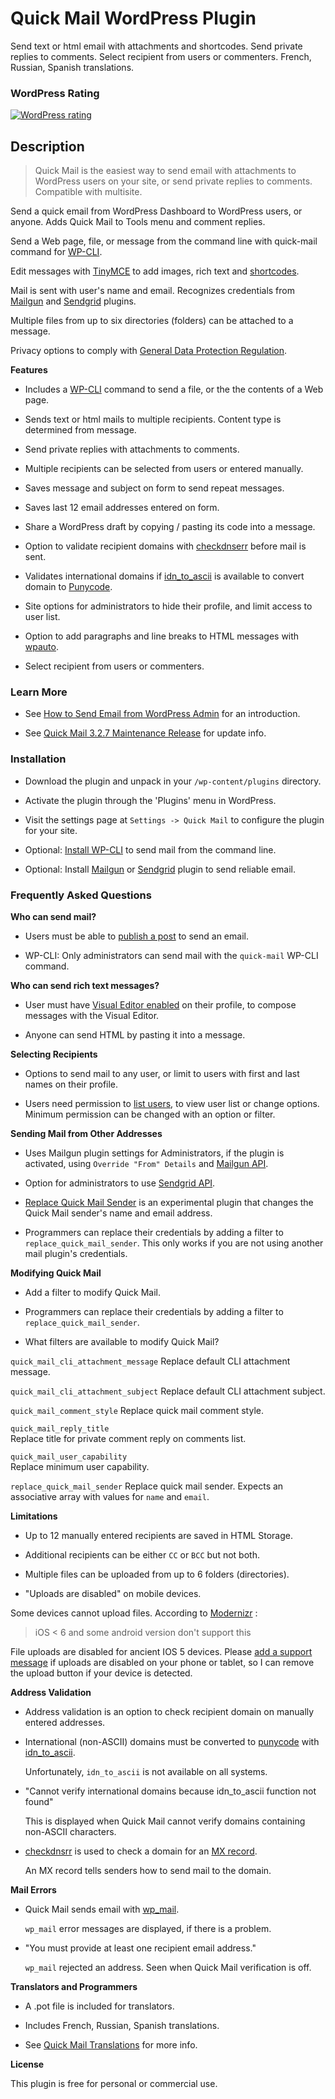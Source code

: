 Quick Mail WordPress Plugin
====================

Send text or html email with attachments and shortcodes. Send private replies to comments. Select recipient from users or commenters. French, Russian, Spanish translations.

### WordPress Rating
[![WordPress rating](https://img.shields.io/wordpress/plugin/r/quick-mail.svg?maxAge=2592000)]()

Description
-----------

>Quick Mail is the easiest way to send email with attachments to WordPress users on your site, or send private replies to comments. Compatible with multisite.

Send a quick email from WordPress Dashboard to WordPress users, or anyone. Adds Quick Mail to Tools menu and comment replies.

Send a Web page, file, or message from the command line with quick-mail command for [WP-CLI](https://wp-cli.org/).

Edit messages with [TinyMCE](https://codex.wordpress.org/TinyMCE) to add images, rich text and [shortcodes](https://codex.wordpress.org/Shortcode).

Mail is sent with user's name and email. Recognizes credentials from [Mailgun](https://wordpress.org/plugins/mailgun/) and [Sendgrid](https://wordpress.org/plugins/sendgrid-email-delivery-simplified/) plugins.

Multiple files from up to six directories (folders) can be attached to a message.

Privacy options to comply with [General Data Protection Regulation](https://en.wikipedia.org/wiki/General_Data_Protection_Regulation).

__Features__

* Includes a [WP-CLI](https://wp-cli.org/) command to send a file, or the the contents of a Web page.

* Sends text or html mails to multiple recipients. Content type is determined from message.

* Send private replies with attachments to comments.

* Multiple recipients can be selected from users or entered manually.

* Saves message and subject on form to send repeat messages.

* Saves last 12 email addresses entered on form.

* Share a WordPress draft by copying / pasting its code into a message.

* Option to validate recipient domains with [checkdnserr](http://php.net/manual/en/function.checkdnsrr.php) before mail is sent.

* Validates international domains if [idn_to_ascii](http://php.net/manual/en/function.idn-to-ascii.php) is available to convert domain to [Punycode](https://tools.ietf.org/html/rfc3492).

* Site options for administrators to hide their profile, and limit access to user list.

* Option to add paragraphs and line breaks to HTML messages with [wpauto](https:/codex.wordpress.org/Function_Reference/wpautop).

* Select recipient from users or commenters.

### Learn More
* See [How to Send Email from WordPress Admin](http://wheredidmybraingo.com/quick-mail-wordpress-plugin-update-send-email-to-site-users/) for an introduction.

* See [Quick Mail 3.2.7 Maintenance Release](https://wheredidmybraingo.com/quick-mail-3-2-7-maintenance-release/) for update info.

### Installation ###

* Download the plugin and unpack in your `/wp-content/plugins` directory.

* Activate the plugin through the 'Plugins' menu in WordPress.

* Visit the settings page at `Settings -> Quick Mail` to configure the plugin for your site.

* Optional: [Install WP-CLI](https://wp-cli.org/#installing) to send mail from the command line.

* Optional: Install [Mailgun](http://wordpress.org/extend/plugins/mailgun/) or [Sendgrid](http://wordpress.org/plugins/sendgrid-email-delivery-simplified/) plugin to send reliable email.

### Frequently Asked Questions ###

__Who can send mail?__

* Users must be able to [publish a post](http://codex.wordpress.org/Roles_and_Capabilities#publish_posts) to send an email.

* WP-CLI: Only administrators can send mail with the `quick-mail` WP-CLI command.

__Who can send rich text messages?__

* User must have [Visual Editor enabled](https://codex.wordpress.org/Function_Reference/user_can_richedit) on their profile, to compose messages with the Visual Editor.

* Anyone can send HTML by pasting it into a message.

__Selecting Recipients__

* Options to send mail to any user, or limit to users with first and last names on their profile.

* Users need permission to [list users](http://codex.wordpress.org/Roles_and_Capabilities#list_users), to view user list or change options. Minimum permission can be changed with an option or filter.

__Sending Mail from Other Addresses__

* Uses Mailgun plugin settings for Administrators, if the plugin is activated, using `Override "From" Details` and [Mailgun API](https://documentation.mailgun.com/en/latest/api_reference.html).

* Option for administrators to use [Sendgrid API](https://sendgrid.com/solutions/sendgrid-api/). 

* [Replace Quick Mail Sender](https://github.com/mitchelldmiller/replace-quick-mail-sender/releases/latest) is an experimental plugin that changes the Quick Mail sender's name and email address.

* Programmers can replace their credentials by adding a filter to `replace_quick_mail_sender`. This only works if you are not using another mail plugin's credentials.

__Modifying Quick Mail__

* Add a filter to modify Quick Mail.

* Programmers can replace their credentials by adding a filter to `replace_quick_mail_sender`.

- What filters are available to modify Quick Mail?

`quick_mail_cli_attachment_message`
  Replace default CLI attachment message.
  
`quick_mail_cli_attachment_subject`
  Replace default CLI attachment subject.

`quick_mail_comment_style`
  Replace quick mail comment style.
  
`quick_mail_reply_title`	
  Replace title for private comment reply on comments list.

`quick_mail_user_capability`	
  Replace minimum user capability.
  
`replace_quick_mail_sender`
  Replace quick mail sender. Expects an associative array with values for `name` and `email`.

__Limitations__

* Up to 12 manually entered recipients are saved in HTML Storage.

* Additional recipients can be either `CC` or `BCC` but not both.

* Multiple files can be uploaded from up to 6 folders (directories).

* "Uploads are disabled" on mobile devices.

Some devices cannot upload files. According to [Modernizr](https://modernizr.com/download#fileinput-inputtypes-setclasses) :
> iOS < 6 and some android version don't support this

File uploads are disabled for ancient IOS 5 devices. Please [add a support message](https://wordpress.org/support/plugin/quick-mail) if uploads are disabled on your phone or tablet, so I can remove the upload button if your device is detected.

__Address Validation__

* Address validation is an option to check recipient domain on manually entered addresses.

* International (non-ASCII) domains must be converted to [punycode](https://tools.ietf.org/html/rfc3492) with [idn_to_ascii](http://php.net/manual/en/function.idn-to-ascii.php).


  Unfortunately, `idn_to_ascii` is not available on all systems.

* "Cannot verify international domains because idn_to_ascii function not found"

  This is displayed when Quick Mail cannot verify domains containing non-ASCII characters.

* [checkdnsrr](http://php.net/manual/en/function.checkdnsrr.php) is used to check a domain for an [MX record](http://www.google.com/support/enterprise/static/postini/docs/admin/en/activate/mx_faq.html).


  An MX record tells senders how to send mail to the domain.

__Mail Errors__

* Quick Mail sends email with [wp_mail](https://developer.wordpress.org/reference/functions/wp_mail/).

  `wp_mail` error messages are displayed, if there is a problem.

* "You must provide at least one recipient email address."

   `wp_mail` rejected an address. Seen when Quick Mail verification is off.
   
__Translators and Programmers__

* A .pot file is included for translators.

* Includes French, Russian, Spanish translations.

* See [Quick Mail Translations](https://translate.wordpress.org/projects/wp-plugins/quick-mail) for more info.

__License__

This plugin is free for personal or commercial use. 

